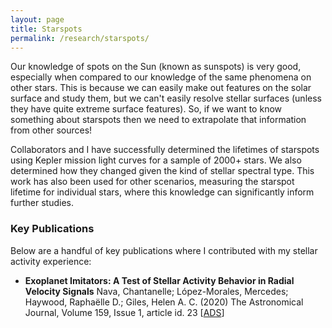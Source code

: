 ```yaml
---
layout: page
title: Starspots
permalink: /research/starspots/
---
```


Our knowledge of spots on the Sun (known as sunspots) is very good, especially when compared to our knowledge of the same phenomena on other stars. This is because we can easily make out features on the solar surface and study them, but we can't easily resolve stellar surfaces (unless they have quite extreme surface features). So, if we want to know something about starspots then we need to extrapolate that information from other sources!

Collaborators and I have successfully determined the lifetimes of starspots using Kepler mission light curves for a sample of 2000+ stars. We also determined how they changed given the kind of stellar spectral type. This work has also been used for other scenarios, measuring the starspot lifetime for individual stars, where this knowledge can significantly inform further studies.

### Key Publications

Below are a handful of key publications where I contributed with my stellar activity experience:

- **Exoplanet Imitators: A Test of Stellar Activity Behavior in Radial Velocity Signals**
Nava, Chantanelle; López-Morales, Mercedes; Haywood, Raphaëlle D.; Giles, Helen A. C. (2020) The Astronomical Journal, Volume 159, Issue 1, article id. 23 [[ADS](https://ui.adsabs.harvard.edu/abs/2020AJ....159...23N/abstract)]
